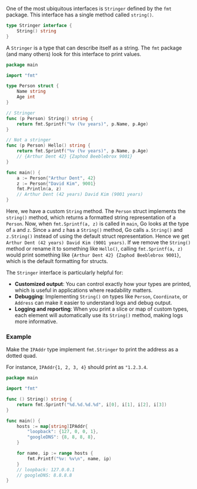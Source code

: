 One of the most ubiquitous interfaces is `Stringer` defined by the `fmt` package.
This interface has a single method called `string()`.

```go
type Stringer interface {
	String() string
}
```

A `Stringer` is a type that can describe itself as a string. The `fmt` package (and many others) look for this interface to print values.

```go
package main

import "fmt"

type Person struct {
	Name string
	Age int
}

// Stringer
func (p Person) String() string {
	return fmt.Sprintf("%v (%v years)", p.Name, p.Age)
}

// Not a stringer
func (p Person) Hello() string {
	return fmt.Sprintf("%v (%v years)", p.Name, p.Age)
	// {Arthur Dent 42} {Zaphod Beeblebrox 9001}
}

func main() {
	a := Person{"Arthur Dent", 42}
	z := Person{"David Kim", 9001}
	fmt.Println(a, z)
	// Arthur Dent (42 years) David Kim (9001 years)
}
```

Here, we have a custom `String` method. The `Person` struct implements the `string()` method, which returns a formatted string representation of a `Person`.
Now, when `fmt.Sprintf(a, z)` is called in `main`, Go looks at the type of `a` and `z`. Since `a` and `z` has a `String()` method, Go calls `a.String()` and  `z.String()` instead of using the default struct representation. Hence we get `Arthur Dent (42 years) David Kim (9001 years)`.
If we remove the `String()` method or rename it to something like `Hello()`, calling `fmt.Sprintf(a, z)` would print something like `{Arthur Dent 42} {Zaphod Beeblebrox 9001}`, which is the default formatting for structs.

The `Stringer` interface is particularly helpful for:
- **Customized output**: You can control exactly how your types are printed, which is useful in applications where readability matters.
- **Debugging**: Implementing `String()` on types like `Person`, `Coordinate`, or `Address` can make it easier to understand logs and debug output.
- **Logging and reporting**: When you print a slice or map of custom types, each element will automatically use its `String()` method, making logs more informative.

### Example

Make the `IPAddr` type implement `fmt.Stringer` to print the address as a dotted quad.

For instance, `IPAddr{1, 2, 3, 4}` should print as `"1.2.3.4`.

```go
package main

import "fmt"

func () String() string {
	return fmt.Sprintf("%d.%d.%d.%d", i[0], i[1], i[2], i[3])
}

func main() {
	hosts := map[string]IPAddr{
		"loopback": {127, 0, 0, 1},
		"googleDNS": {8, 8, 8, 8},
	}

	for name, ip := range hosts {
		fmt.Printf("%v: %v\n", name, ip)
	}
	// loopback: 127.0.0.1
	// googleDNS: 8.8.8.8
}
```